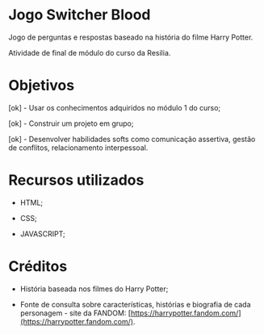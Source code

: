 # Jogo Switcher Blood
Jogo de perguntas e respostas baseado na história do filme Harry Potter.

Atividade de final de módulo do curso da Resilia.

# Objetivos
[ok] - Usar os conhecimentos adquiridos no módulo 1 do curso;

[ok] - Construir um projeto em grupo;

[ok] - Desenvolver habilidades softs como comunicação assertiva, gestão de conflitos, relacionamento interpessoal.

# Recursos utilizados
- HTML;

- CSS;

- JAVASCRIPT;

# Créditos
 - História baseada nos filmes do Harry Potter;

 - Fonte de consulta sobre características, histórias e biografia de cada personagem - site da FANDOM: [https://harrypotter.fandom.com/](https://harrypotter.fandom.com/).


